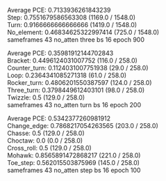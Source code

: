 Average PCE: 0.7133936261843239  
Step: 0.7551679586563308 (1169.0 / 1548.0)  
Turn: 0.9166666666666666 (1419.0 / 1548.0)  
No_element: 0.46834625322997414 (725.0 / 1548.0)  
sameframes 43 no_atten three bs 16 epoch 900  


Average PCE: 0.35981912144702843  
Bracket: 0.4496124031007752 (116.0 / 258.0)  
Counter_turn: 0.1124031007751938 (29.0 / 258.0)  
Loop: 0.2364341085271318 (61.0 / 258.0)  
Rocker_turn: 0.4806201550387597 (124.0 / 258.0)  
Three_turn: 0.3798449612403101 (98.0 / 258.0)  
Twizzle: 0.5 (129.0 / 258.0)  
sameframes 43 no_atten turn bs 16 epoch 200  


Average PCE: 0.5342377260981912   
Change_edge: 0.7868217054263565 (203.0 / 258.0)  
Chasse: 0.5 (129.0 / 258.0)  
Choctaw: 0.0 (0.0 / 258.0)  
Cross_roll: 0.5 (129.0 / 258.0)  
Mohawk: 0.8565891472868217 (221.0 / 258.0)  
Toe_step: 0.562015503875969 (145.0 / 258.0)  
sameframes 43 no_atten step bs 16 epoch 100  
